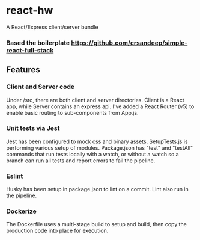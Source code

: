 # react-hw
A React/Express client/server bundle

### Based the boilerplate https://github.com/crsandeep/simple-react-full-stack


## Features

### Client and Server code
Under /src, there are both client and server directories.  Client is a React app, while Server contains an express api.
I've added a React Router (v5) to enable basic routing to sub-components from App.js.

### Unit tests via Jest
Jest has been configured to mock css and binary assets.  SetupTests.js is performing various setup of modules.  Package.json has "test" and "testAll" commands that run tests locally with a watch, or without a watch so a branch can run all tests and report errors to fail the pipeline.

### Eslint
Husky has been setup in package.json to lint on a commit.  Lint also run in the pipeline.


### Dockerize
The Dockerfile uses a multi-stage build to setup and build, then copy the production code into place for execution.
